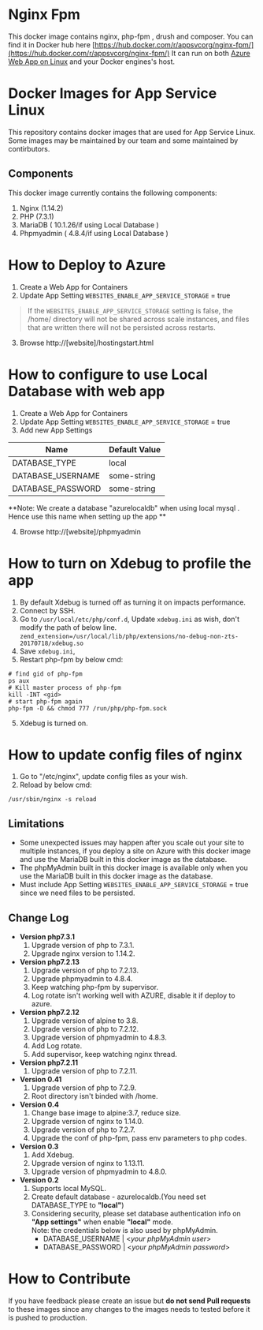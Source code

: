 # Nginx Fpm 
This docker image contains nginx, php-fpm , drush and composer. You can find it in Docker hub here [https://hub.docker.com/r/appsvcorg/nginx-fpm/](https://hub.docker.com/r/appsvcorg/nginx-fpm/)
It can run on both [Azure Web App on Linux](https://docs.microsoft.com/en-us/azure/app-service-web/app-service-linux-intro) and your Docker engines's host.

# Docker Images for App Service Linux 
This repository contains docker images that are used for App Service Linux. Some images may be maintained by our team and some maintained by contirbutors.

## Components
This docker image currently contains the following components:

1. Nginx (1.14.2)   
2. PHP (7.3.1) 
3. MariaDB ( 10.1.26/if using Local Database )
4. Phpmyadmin ( 4.8.4/if using Local Database )

# How to Deploy to Azure 
1. Create a Web App for Containers 
2. Update App Setting ```WEBSITES_ENABLE_APP_SERVICE_STORAGE``` = true 
>If the ```WEBSITES_ENABLE_APP_SERVICE_STORAGE``` setting is false, the /home/ directory will not be shared across scale instances, and files that are written there will not be persisted across restarts.
3. Browse http://[website]/hostingstart.html 

# How to configure to use Local Database with web app 
1. Create a Web App for Containers 
2. Update App Setting ```WEBSITES_ENABLE_APP_SERVICE_STORAGE``` = true 
3. Add new App Settings 

Name | Default Value
---- | -------------
DATABASE_TYPE | local
DATABASE_USERNAME | some-string
DATABASE_PASSWORD | some-string
**Note: We create a database "azurelocaldb" when using local mysql . Hence use this name when setting up the app **

4. Browse http://[website]/phpmyadmin 

# How to turn on Xdebug to profile the app
1. By default Xdebug is turned off as turning it on impacts performance.
2. Connect by SSH.
3. Go to ```/usr/local/etc/php/conf.d```,  Update ```xdebug.ini``` as wish, don't modify the path of below line.
```zend_extension=/usr/local/lib/php/extensions/no-debug-non-zts-20170718/xdebug.so```
4. Save ```xdebug.ini```, 
5. Restart php-fpm by below cmd: 
```
# find gid of php-fpm
ps aux
# Kill master process of php-fpm
kill -INT <gid>
# start php-fpm again
php-fpm -D && chmod 777 /run/php/php-fpm.sock
```
5. Xdebug is turned on.

# How to update config files of nginx
1. Go to "/etc/nginx", update config files as your wish. 
5. Reload by below cmd: 
```
/usr/sbin/nginx -s reload
```

## Limitations
- Some unexpected issues may happen after you scale out your site to multiple instances, if you deploy a site on Azure with this docker image and use the MariaDB built in this docker image as the database.
- The phpMyAdmin built in this docker image is available only when you use the MariaDB built in this docker image as the database.
- Must include  App Setting ```WEBSITES_ENABLE_APP_SERVICE_STORAGE``` = true  since we need files to be persisted.

## Change Log
- **Version php7.3.1** 
  1. Upgrade version of php to 7.3.1.
  2. Upgrade nginx version to 1.14.2.  
- **Version php7.2.13** 
  1. Upgrade version of php to 7.2.13.
  2. Upgrade phpmyadmin to 4.8.4.
  3. Keep watching php-fpm by supervisor.
  4. Log rotate isn't working well with AZURE, disable it if deploy to azure.
- **Version php7.2.12** 
  1. Upgrade version of alpine to 3.8.
  2. Upgrade version of php to 7.2.12.
  3. Upgrade version of phpmyadmin to 4.8.3.
  4. Add Log rotate.
  5. Add supervisor, keep watching nginx thread.
- **Version php7.2.11** 
  1. Upgrade version of php to 7.2.11.
- **Version 0.41** 
  1. Upgrade version of php to 7.2.9.
  4. Root directory isn't binded with /home.
- **Version 0.4** 
  1. Change base image to alpine:3.7, reduce size.
  2. Upgrade version of nginx to 1.14.0.
  3. Upgrade version of php to 7.2.7.
  4. Upgrade the conf of php-fpm, pass env parameters to php codes.
- **Version 0.3** 
  1. Add Xdebug.
  2. Upgrade version of nginx to 1.13.11.
  3. Upgrade version of phpmyadmin to 4.8.0.
- **Version 0.2** 
  1. Supports local MySQL.
  2. Create default database - azurelocaldb.(You need set DATABASE_TYPE to **"local"**)
  3. Considering security, please set database authentication info on **"App settings"** when enable **"local"** mode.   
     Note: the credentials below is also used by phpMyAdmin.
      -  DATABASE_USERNAME | <*your phpMyAdmin user*>
      -  DATABASE_PASSWORD | <*your phpMyAdmin password*>

# How to Contribute
If you have feedback please create an issue but **do not send Pull requests** to these images since any changes to the images needs to tested before it is pushed to production. 
